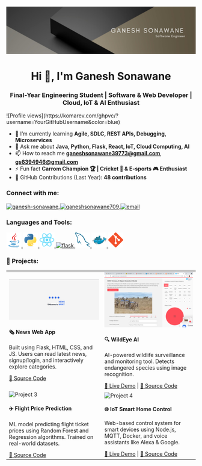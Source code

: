  ![logo](https://github.com/SonawaneGanes/GaneshSonawane/blob/main/Link.jpg)

<h1 align="center">Hi 👋, I'm Ganesh Sonawane</h1>
<h3 align="center">Final-Year Engineering Student | Software & Web Developer | Cloud, IoT & AI Enthusiast</h3> 
![Profile views](https://komarev.com/ghpvc/?username=YourGitHubUsername&color=blue)



- 🌱 I’m currently learning **Agile, SDLC, REST APIs, Debugging, Microservices**
- 💬 Ask me about **Java, Python, Flask, React, IoT, Cloud Computing, AI**
- 📫 How to reach me **ganeshsonawane39773@gmail.com**, **gs6394946@gmail.com**
- ⚡ Fun fact **Carrom Champion 🏆 | Cricket 🏏 & E-sports 🎮 Enthusiast**
- 🎯 GitHub Contributions (Last Year): **48 contributions**


<h3 align="left">Connect with me:</h3>
<p align="left">
  <a href="https://linkedin.com/in/ganesh-sonawane-356179219" target="blank">
    <img align="center" src="https://raw.githubusercontent.com/rahuldkjain/github-profile-readme-generator/master/src/images/icons/Social/linked-in-alt.svg" alt="ganesh-sonawane" height="30" width="40" />
  </a>
  <a href="https://www.instagram.com/ganeshsonawane709" target="blank">
    <img align="center" src="https://raw.githubusercontent.com/rahuldkjain/github-profile-readme-generator/master/src/images/icons/Social/instagram.svg" alt="ganeshsonawane709" height="30" width="40" />
  </a>
  <a href="mailto:ganeshsonawane39773@gmail.com" target="blank">
    <img align="center" src="https://cdn-icons-png.flaticon.com/512/732/732200.png" alt="email" height="30" width="40" />
  </a>
</p>

<h3 align="left">Languages and Tools:</h3>
<p align="left"> 
  <a href="https://www.java.com" target="_blank" rel="noreferrer">
    <img src="https://raw.githubusercontent.com/devicons/devicon/master/icons/java/java-original.svg" alt="java" width="40" height="40"/>
  </a> 
  <a href="https://www.python.org" target="_blank" rel="noreferrer"> 
    <img src="https://raw.githubusercontent.com/devicons/devicon/master/icons/python/python-original.svg" alt="python" width="40" height="40"/>
  </a> 
  <a href="https://reactjs.org/" target="_blank" rel="noreferrer">
    <img src="https://raw.githubusercontent.com/devicons/devicon/master/icons/react/react-original.svg" alt="react" width="40" height="40"/>
  </a>
  <a href="https://flask.palletsprojects.com/" target="_blank" rel="noreferrer"> 
    <img src="https://www.vectorlogo.zone/logos/pocoo_flask/pocoo_flask-icon.svg" alt="flask" width="40" height="40"/>
  </a> 
  <a href="https://www.mysql.com/" target="_blank" rel="noreferrer">
    <img src="https://raw.githubusercontent.com/devicons/devicon/master/icons/mysql/mysql-original.svg" alt="mysql" width="40" height="40"/>
  </a>
  <a href="https://www.docker.com/" target="_blank" rel="noreferrer">
    <img src="https://raw.githubusercontent.com/devicons/devicon/master/icons/docker/docker-original.svg" alt="docker" width="40" height="40"/>
  </a>
  <a href="https://git-scm.com/" target="_blank" rel="noreferrer"> 
    <img src="https://raw.githubusercontent.com/devicons/devicon/master/icons/git/git-original.svg" alt="git" width="40" height="40"/>
  </a>
</p>


<h3 align="left">🚀 Projects:</h3>

<table>
  <tr>
    <td>
      <img src="https://github.com/SonawaneGanes/GaneshSonawane/blob/main/Screenshot%202025-05-20%20154147.png">
      <h4>🗞 News Web App</h4>
      <p>Built using Flask, HTML, CSS, and JS. Users can read latest news, signup/login, and interactively explore categories.</p>
      <a href="https://github.com/SonawaneGanes/NEWS-WEBSITE-USING-PYTHON-FLASK.git">📁 Source Code</a>
    </td>
     <td>
      <img src="https://github.com/SonawaneGanes/GaneshSonawane/blob/main/krstmodel.png">
      <h4>🔍 WildEye AI</h4>
      <p>AI-powered wildlife surveillance and monitoring tool. Detects endangered species using image recognition.</p>
      <a href="#">🔗 Live Demo</a> | <a href="#">📁 Source Code</a>
    </td>
  </tr>
  <tr>
    <td>
      <img src="https://images.unsplash.com/photo-1573164574572-cb89e39749b4" alt="Project 3" width="100">
      <h4>✈️ Flight Price Prediction</h4>
      <p>ML model predicting flight ticket prices using Random Forest and Regression algorithms. Trained on real-world datasets.</p>
      <a href="https://github.com/SonawaneGanes/Flight-Price-Prediction.git">📁 Source Code</a>
    </td>
    <td>
      <img src="https://images.unsplash.com/photo-1612831660479-b1f3dbbe02a6" alt="Project 4" width="100%">
      <h4>🌐 IoT Smart Home Control</h4>
      <p>Web-based control system for smart devices using Node.js, MQTT, Docker, and voice assistants like Alexa & Google.</p>
      <a href="#">🔗 Live Demo</a> | <a href="#">📁 Source Code</a>
    </td>
  </tr>
</table>



